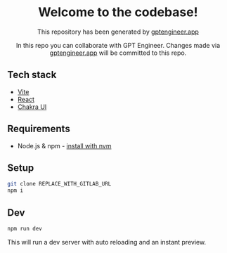 <div align="center">

# Welcome to the codebase!

This repository has been generated by [gptengineer.app](https://gptengineer.app)

In this repo you can collaborate with GPT Engineer. Changes made via [gptengineer.app](https://gptengineer.app) will be committed to this repo.

</div>

## Tech stack

- [Vite](https://vitejs.dev/)
- [React](https://react.dev/)
- [Chakra UI](https://chakra-ui.com/)

## Requirements

- Node.js & npm - [install with nvm](https://github.com/nvm-sh/nvm#installing-and-updating)

## Setup

```sh
git clone REPLACE_WITH_GITLAB_URL
npm i
```

## Dev

```sh
npm run dev
```

This will run a dev server with auto reloading and an instant preview.
